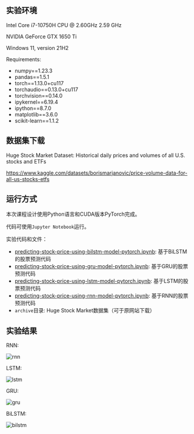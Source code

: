 ## 实验环境

Intel Core i7-10750H CPU @ 2.60GHz   2.59 GHz

NVIDIA GeForce GTX 1650 Ti

Windows 11, version 21H2

Requirements:

- numpy==1.23.3
- pandas==1.5.1
- torch==1.13.0+cu117
- torchaudio==0.13.0+cu117
- torchvision==0.14.0
- ipykernel==6.19.4
- ipython==8.7.0
- matplotlib==3.6.0
- scikit-learn==1.1.2

## 数据集下载

Huge Stock Market Dataset: Historical daily prices and volumes of all U.S. stocks and ETFs

https://www.kaggle.com/datasets/borismarjanovic/price-volume-data-for-all-us-stocks-etfs

## 运行方式

本次课程设计使用Python语言和CUDA版本PyTorch完成。

代码可使用`Jupyter Notebook`运行。

实验代码和文件：

- [predicting-stock-price-using-bilstm-model-pytorch.ipynb](https://github.com/ConstBob/Stock-Price-Predicting-Using-Recurrent-Neural-Networks/blob/main/predicting-stock-price-using-bilstm-model-pytorch.ipynb): 基于BiLSTM的股票预测代码
- [predicting-stock-price-using-gru-model-pytorch.ipynb](https://github.com/ConstBob/Stock-Price-Predicting-Using-Recurrent-Neural-Networks/blob/main/predicting-stock-price-using-gru-model-pytorch.ipynb): 基于GRU的股票预测代码
- [predicting-stock-price-using-lstm-model-pytorch.ipynb](https://github.com/ConstBob/Stock-Price-Predicting-Using-Recurrent-Neural-Networks/blob/main/predicting-stock-price-using-lstm-model-pytorch.ipynb): 基于LSTM的股票预测代码
- [predicting-stock-price-using-rnn-model-pytorch.ipynb](https://github.com/ConstBob/Stock-Price-Predicting-Using-Recurrent-Neural-Networks/blob/main/predicting-stock-price-using-rnn-model-pytorch.ipynb): 基于RNN的股票预测代码
- `archive`目录: Huge Stock Market数据集（可于原网站下载）

## 实验结果

RNN:

![rnn](https://user-images.githubusercontent.com/81414067/210558711-d8077cdb-b7a7-46a4-8b96-e16f837841e6.png)

LSTM:

![lstm](https://user-images.githubusercontent.com/81414067/210558731-b34f93b6-f19c-4f96-b0d1-31bb1e1768da.png)

GRU:

![gru](https://user-images.githubusercontent.com/81414067/210558774-d2bf715d-691d-40b6-91da-9bc95e208279.png)

BiLSTM:

![bilstm](https://user-images.githubusercontent.com/81414067/210558810-a7f47263-bf8a-413f-b838-bab019065b4f.png)

